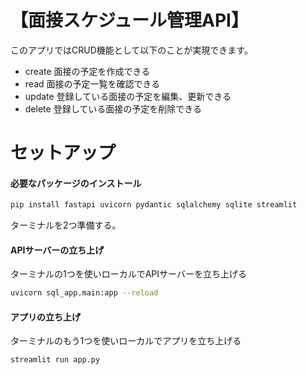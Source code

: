 # 【面接スケジュール管理API】
このアプリではCRUD機能として以下のことが実現できます。
- create 面接の予定を作成できる
- read 面接の予定一覧を確認できる
- update 登録している面接の予定を編集、更新できる
- delete 登録している面接の予定を削除できる


# セットアップ
#### 必要なパッケージのインストール
```zsh
pip install fastapi uvicorn pydantic sqlalchemy sqlite streamlit
```
ターミナルを2つ準備する。
#### APIサーバーの立ち上げ
ターミナルの1つを使いローカルでAPIサーバーを立ち上げる
```zsh
uvicorn sql_app.main:app --reload
```
#### アプリの立ち上げ
ターミナルのもう1つを使いローカルでアプリを立ち上げる
```zsh
streamlit run app.py
```